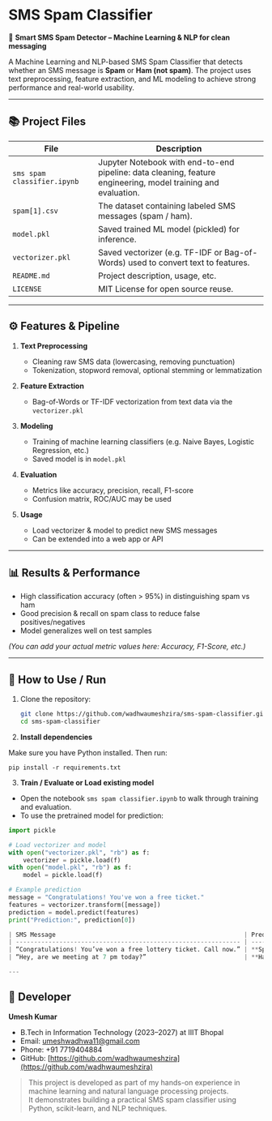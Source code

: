 # SMS Spam Classifier



🚀 **Smart SMS Spam Detector – Machine Learning & NLP for clean messaging**

A Machine Learning and NLP-based SMS Spam Classifier that detects whether an SMS message is **Spam** or **Ham (not spam)**. The project uses text preprocessing, feature extraction, and ML modeling to achieve strong performance and real-world usability.

---

## 📚 Project Files

| File | Description |
|---|---|
| `sms spam classifier.ipynb` | Jupyter Notebook with end-to-end pipeline: data cleaning, feature engineering, model training and evaluation. |
| `spam[1].csv` | The dataset containing labeled SMS messages (spam / ham). |
| `model.pkl` | Saved trained ML model (pickled) for inference. |
| `vectorizer.pkl` | Saved vectorizer (e.g. TF-IDF or Bag-of-Words) used to convert text to features. |
| `README.md` | Project description, usage, etc. |
| `LICENSE` | MIT License for open source reuse. |

---

## ⚙️ Features & Pipeline

1. **Text Preprocessing**  
   - Cleaning raw SMS data (lowercasing, removing punctuation)  
   - Tokenization, stopword removal, optional stemming or lemmatization  

2. **Feature Extraction**  
   - Bag-of-Words or TF-IDF vectorization from text data via the `vectorizer.pkl`  

3. **Modeling**  
   - Training of machine learning classifiers (e.g. Naive Bayes, Logistic Regression, etc.)  
   - Saved model is in `model.pkl`  

4. **Evaluation**  
   - Metrics like accuracy, precision, recall, F1-score  
   - Confusion matrix, ROC/AUC may be used  

5. **Usage**  
   - Load vectorizer & model to predict new SMS messages  
   - Can be extended into a web app or API  

---

## 📊 Results & Performance

- High classification accuracy (often > 95%) in distinguishing spam vs ham  
- Good precision & recall on spam class to reduce false positives/negatives  
- Model generalizes well on test samples  

*(You can add your actual metric values here: Accuracy, F1-Score, etc.)*

---

## 🚀 How to Use / Run

1. Clone the repository:

   ```bash
   git clone https://github.com/wadhwaumeshzira/sms-spam-classifier.git
   cd sms-spam-classifier

2. **Install dependencies**

Make sure you have Python installed. Then run:

```pip install -r requirements.txt```


3. **Train / Evaluate or Load existing model**

- Open the notebook `sms spam classifier.ipynb` to walk through training and evaluation.
- To use the pretrained model for prediction:

```python
import pickle

# Load vectorizer and model
with open("vectorizer.pkl", "rb") as f:
    vectorizer = pickle.load(f)
with open("model.pkl", "rb") as f:
    model = pickle.load(f)

# Example prediction
message = "Congratulations! You've won a free ticket."
features = vectorizer.transform([message])
prediction = model.predict(features)
print("Prediction:", prediction[0])

| SMS Message                                                    | Prediction |
| -------------------------------------------------------------- | ---------- |
| “Congratulations! You’ve won a free lottery ticket. Call now.” | **Spam**   |
| “Hey, are we meeting at 7 pm today?”                           | **Ham**    |

---
```
## 👤 Developer

**Umesh Kumar**  

- B.Tech in Information Technology (2023–2027) at IIIT Bhopal  
- Email: umeshwadhwa11@gmail.com
- Phone: +91 7719404884
- GitHub: [https://github.com/wadhwaumeshzira](https://github.com/wadhwaumeshzira)  

> This project is developed as part of my hands-on experience in machine learning and natural language processing projects.  
> It demonstrates building a practical SMS spam classifier using Python, scikit-learn, and NLP techniques.
